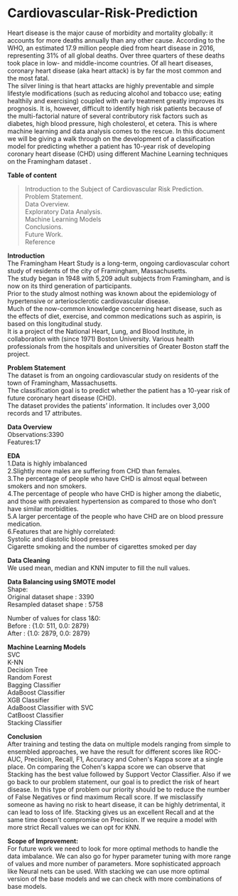 # Cardiovascular-Risk-Prediction
Heart disease is the major cause of morbidity and mortality globally: it accounts for more deaths annually than any other cause. According to the WHO, an estimated 17.9 million people died from heart disease in 2016, representing 31% of all global deaths. Over three quarters of these deaths took place in low- and middle-income countries. Of all heart diseases, coronary heart disease (aka heart attack) is by far the most common and the most fatal.<br/>
The silver lining is that heart attacks are highly preventable and simple lifestyle modifications (such as reducing alcohol and tobacco use; eating healthily and exercising) coupled with early treatment greatly improves its prognosis. It is, however, difficult to identify high risk patients because of the multi-factorial nature of several contributory risk factors such as diabetes, high blood pressure, high cholesterol, et cetera. This is where machine learning and data analysis comes to the rescue.
In this document we will be giving a walk through on the development of a classification model for predicting whether a patient has 10-year risk of developing coronary heart disease (CHD) using different Machine Learning techniques on the Framingham dataset .

**Table of content**<br/>
>Introduction to the Subject of Cardiovascular Risk Prediction.<br/>
>Problem Statement.<br/>
>Data Overview.<br/>
>Exploratory Data Analysis.<br/>
>Machine Learning Models<br/>
>Conclusions.<br/>
>Future Work.<br/>
>Reference<br/> 

**Introduction**<br/>
The Framingham Heart Study is a long-term, ongoing cardiovascular cohort study of residents of the city of Framingham, Massachusetts.<br/>
The study began in 1948 with 5,209 adult subjects from Framingham, and is now on its third generation of participants.<br/>
Prior to the study almost nothing was known about the epidemiology of hypertensive or arteriosclerotic cardiovascular disease.<br/>
Much of the now-common knowledge concerning heart disease, such as the effects of diet, exercise, and common medications such as aspirin, is based on this longitudinal study.<br/>
It is a project of the National Heart, Lung, and Blood Institute, in collaboration with (since 1971) Boston University. Various health professionals from the hospitals and universities of Greater Boston staff the project.<br/>

**Problem Statement**<br/>
The dataset is from an ongoing cardiovascular study on residents of the town of Framingham, Massachusetts.<br/> 
The classification goal is to predict whether the patient has a 10-year risk of future coronary heart disease (CHD).<br/> 
The dataset provides the patients’ information. It includes over 3,000 records and 17
 attributes.<br/>
 
**Data Overview**<br/>
Observations:3390<br/>
Features:17<br/>

**EDA**<br/>
1.Data is highly imbalanced<br/>
2.Slightly more males are suffering from CHD than females.<br/>
3.The percentage of people who have CHD is almost equal between smokers and non smokers.<br/>
4.The percentage of people who have CHD is higher among the diabetic, and those with prevalent hypertension as compared to those who don’t have similar morbidities.<br/>
5.A larger percentage of the people who have CHD are on blood pressure medication.<br/>
6.Features that are highly correlated:<br/>
Systolic and diastolic blood pressures<br/>
Cigarette smoking and the number of cigarettes smoked per day<br/>

**Data Cleaning**<br/>
We used mean, median and KNN imputer to fill the null values.<br/>

**Data Balancing using SMOTE model**<br/>
Shape:<br/>
Original dataset shape : 3390<br/> 
Resampled dataset shape : 5758<br/>

Number of values for class 1&0:<br/>
Before : {1.0: 511, 0.0: 2879}<br/>
After :  {1.0: 2879, 0.0: 2879}<br/>

**Machine Learning Models**<br/>
SVC<br/>
K-NN<br/>
Decision Tree<br/>
Random Forest<br/>
Bagging Classifier<br/>
AdaBoost Classifier<br/>
XGB Classifier<br/>
AdaBoost Classifier with SVC<br/>
CatBoost Classifier<br/>
Stacking Classifier<br/>

**Conclusion**<br/>
After training and testing the data on multiple models ranging from simple to ensembled approaches, we have the result for different scores like ROC-AUC, Precision, Recall, F1, Accuracy and Cohen's Kappa score at a single place. On comparing the Cohen's kappa score we can observe that Stacking has the best value followed by Support Vector Classifier. Also if we go back to our problem statement, our goal is to predict the risk of heart disease. In this type of problem our priority should be to reduce the number of False Negatives or find maximum Recall score. If we misclassify someone as having no risk to heart disease, it can be highly detrimental, it can lead to loss of life. Stacking gives us an excellent Recall and at the same time doesn't compromise on Precision. If we require a model with more strict Recall values we can opt for KNN.<br/>

**Scope of Improvement:**<br/>
For future work we need to look for more optimal methods to handle the data imbalance. We can also go for hyper parameter tuning with more range of values and more number of parameters. More sophisticated approach like Neural nets can be used. With stacking we can use more optimal version of the base models and we can check with more combinations of base models.







